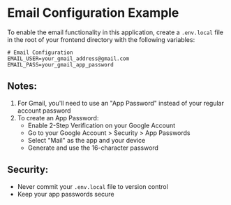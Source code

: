 # Email Configuration Example

To enable the email functionality in this application, create a `.env.local` file in the root of your frontend directory with the following variables:

```
# Email Configuration
EMAIL_USER=your_gmail_address@gmail.com
EMAIL_PASS=your_gmail_app_password
```

## Notes:
1. For Gmail, you'll need to use an "App Password" instead of your regular account password
2. To create an App Password:
   - Enable 2-Step Verification on your Google Account
   - Go to your Google Account > Security > App Passwords
   - Select "Mail" as the app and your device
   - Generate and use the 16-character password

## Security:
- Never commit your `.env.local` file to version control
- Keep your app passwords secure
